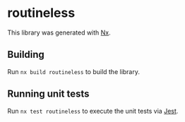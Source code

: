 # routineless

This library was generated with [Nx](https://nx.dev).

## Building

Run `nx build routineless` to build the library.

## Running unit tests

Run `nx test routineless` to execute the unit tests via [Jest](https://jestjs.io).
